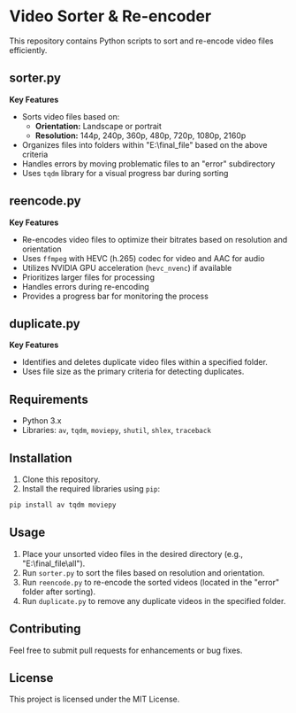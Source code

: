 # Video Sorter & Re-encoder

This repository contains Python scripts to sort and re-encode video files efficiently.

## sorter.py

**Key Features**

*   Sorts video files based on:
    *   **Orientation:** Landscape or portrait
    *   **Resolution:** 144p, 240p, 360p, 480p, 720p, 1080p, 2160p
*   Organizes files into folders within "E:\final_file\" based on the above criteria
*   Handles errors by moving problematic files to an "error" subdirectory
*   Uses `tqdm` library for a visual progress bar during sorting

## reencode.py

**Key Features**

*   Re-encodes video files to optimize their bitrates based on resolution and orientation
*   Uses `ffmpeg` with HEVC (h.265) codec for video and AAC for audio
*   Utilizes NVIDIA GPU acceleration (`hevc_nvenc`) if available
*   Prioritizes larger files for processing
*   Handles errors during re-encoding
*   Provides a progress bar for monitoring the process

## duplicate.py

**Key Features**

*   Identifies and deletes duplicate video files within a specified folder.
*   Uses file size as the primary criteria for detecting duplicates.

## Requirements

*   Python 3.x
*   Libraries: `av`, `tqdm`, `moviepy`, `shutil`, `shlex`, `traceback`

## Installation

1.  Clone this repository.
2.  Install the required libraries using `pip`:

```bash
pip install av tqdm moviepy
```

## Usage

1.  Place your unsorted video files in the desired directory (e.g., "E:\final_file\all").
2.  Run `sorter.py` to sort the files based on resolution and orientation.
3.  Run `reencode.py` to re-encode the sorted videos (located in the "error" folder after sorting).
4.  Run `duplicate.py` to remove any duplicate videos in the specified folder.

## Contributing

Feel free to submit pull requests for enhancements or bug fixes.

## License

This project is licensed under the MIT License.
